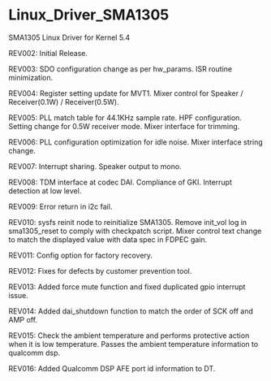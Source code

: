 # Linux_Driver_SMA1305
SMA1305 Linux Driver for Kernel 5.4

REV002: Initial Release.

REV003: SDO configuration change as per hw_params.
		ISR routine minimization.

REV004: Register setting update for MVT1.
		Mixer control for Speaker / Receiver(0.1W) / Receiver(0.5W).

REV005: PLL match table for 44.1KHz sample rate.
		HPF configuration.
		Setting change for 0.5W receiver mode.
		Mixer interface for trimming.

REV006: PLL configuration optimization for idle noise.
		Mixer interface string change.

REV007: Interrupt sharing.
		Speaker output to mono.
		
REV008: TDM interface at codec DAI.
		Compliance of GKI.
		Interrupt detection at low level.

REV009: Error return in i2c fail.

REV010: sysfs reinit node to reinitialize SMA1305.
		Remove init_vol log in sma1305_reset to comply with checkpatch script.
		Mixer control text change to match the displayed value with data spec in FDPEC gain.

REV011: Config option for factory recovery.

REV012: Fixes for defects by customer prevention tool.

REV013: Added force mute function and fixed duplicated gpio interrupt issue.

REV014: Added dai_shutdown function to match the order of SCK off and AMP off.

REV015: Check the ambient temperature and performs protective action when it is low temperature.
		Passes the ambient temperature information to qualcomm dsp.

REV016: Added Qualcomm DSP AFE port id information to DT.